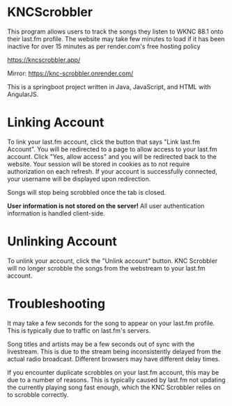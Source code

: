 # KNCScrobbler
This program allows users to track the songs they listen to WKNC 88.1 onto their last.fm profile. The website may take few minutes to load if it has been inactive for over 15 minutes as per render.com's free hosting policy

https://kncscrobbler.app/

Mirror:
https://knc-scrobbler.onrender.com/

This is a springboot project written in Java, JavaScript, and HTML with AngularJS.

# Linking Account 
To link your last.fm account, click the button that says "Link last.fm Account". You will be redirected to a page to allow 
access to your last.fm account. Click "Yes, allow access" and you will be redirected back to the website. Your session will
be stored in cookies as to not require authorization on each refresh. If your account is successfully connected, your username
will be displayed upon redirection. 

Songs will stop being scrobbled once the tab is closed. 

**User information is not stored on the server!** 
All user authentication information is handled client-side.

# Unlinking Account
To unlink your account, click the "Unlink account" button. KNC Scrobbler will no longer scrobble the songs from the webstream to your last.fm 
account.

# Troubleshooting
It may take a few seconds for the song to appear on your last.fm profile. This is typically due to traffic on last.fm's servers. 

Song titles and artists may be a few seconds out of sync with the livestream. This is due to the stream being inconsistently delayed from the actual radio broadcast. Different browsers may have different delay times.

If you encounter duplicate scrobbles on your last.fm account, this may be due to a number of reasons. This is typically caused by last.fm not updating the currently playing song fast enough, which the KNC Scrobbler relies on to scrobble correctly.
